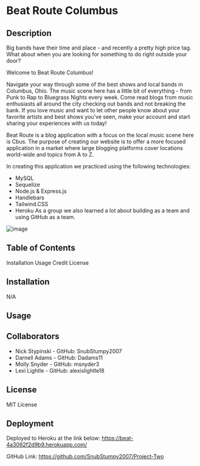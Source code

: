 # Beat Route Columbus

## Description
Big bands have their time and place - and recently a pretty high price tag. What about when you are looking for something to do right outside your door?

Welcome to Beat Route Columbus! 

Navigate your way through some of the best shows and local bands in Columbus, Ohio. The music scene here has a little bit of everything - from Punk to Rap to Bluegrass Nights every week. Come read blogs from music enthusiasts all around the city checking out bands and not breaking the bank. If you love music and want to let other people know about your favorite artists and best shows you’ve seen, make your account and start sharing your experiences with us today!

Beat Route is a blog application with a focus on the local music scene here is Cbus. The purpose of creating our website is to offer a more focused application in a market where large blogging platforms cover locations world-wide and topics from A to Z.

In creating this application we practiced using the following technologies: 
  - MySQL
  - Sequelize
  - Node.js & Express.js
  - Handlebars
  - Tailwind.CSS
  - Heroku
As a group we also learned a lot about building as a team and using GitHub as a team.


![image](https://github.com/SnubStumpy2007/Project-Two/assets/131561844/7e26ffe7-da64-4235-87ef-613c73a36140)


## Table of Contents
Installation
Usage
Credit 
License

## Installation
N/A

## Usage

## Collaborators
  - Nick Stypinski - GitHub: SnubStumpy2007
  - Darnell Adams - GitHub: Dadams11
  - Molly Snyder - GitHub: msnyder3
  - Lexi Lightle - GitHub: alexislightle18

## License
MIT License

## Deployment
Deployed to Heroku at the link below:
https://beat-4a3062f2d9b9.herokuapp.com/

GitHub Link:
https://github.com/SnubStumpy2007/Project-Two
